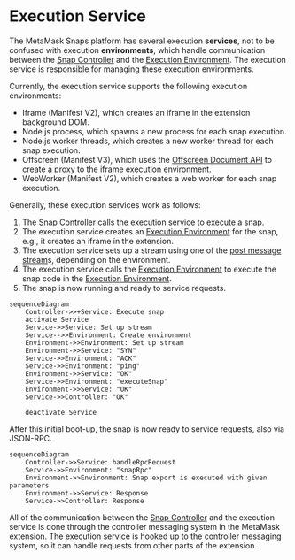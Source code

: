 # Execution Service

The MetaMask Snaps platform has several execution **services**, not to be
confused with execution **environments**, which handle communication between the
[Snap Controller] and the [Execution Environment]. The execution service is
responsible for managing these execution environments.

Currently, the execution service supports the following execution environments:

- Iframe (Manifest V2), which creates an iframe in the extension background DOM.
- Node.js process, which spawns a new process for each snap execution.
- Node.js worker threads, which creates a new worker thread for each snap
  execution.
- Offscreen (Manifest V3), which uses the [Offscreen Document API] to create a
  proxy to the iframe execution environment.
- WebWorker (Manifest V2), which creates a web worker for each snap execution.

Generally, these execution services work as follows:

1. The [Snap Controller] calls the execution service to execute a snap.
2. The execution service creates an [Execution Environment] for the snap, e.g.,
   it creates an iframe in the extension.
3. The execution service sets up a stream using one of the [post message
   stream]s, depending on the environment.
4. The execution service calls the [Execution Environment] to execute the snap
   code in the [Execution Environment].
5. The snap is now running and ready to service requests.

```mermaid
sequenceDiagram
    Controller->>+Service: Execute snap
    activate Service
    Service->>Service: Set up stream
    Service-->>Environment: Create environment
    Environment->>Environment: Set up stream
    Environment->>Service: "SYN"
    Service->>Environment: "ACK"
    Service->>Environment: "ping"
    Environment->>Service: "OK"
    Service->>Environment: "executeSnap"
    Environment->>Service: "OK"
    Service->>Controller: "OK"

    deactivate Service
```

After this initial boot-up, the snap is now ready to service requests, also via JSON-RPC.

```mermaid
sequenceDiagram
    Controller->>Service: handleRpcRequest
    Service->>Environment: "snapRpc"
    Environment->>Environment: Snap export is executed with given parameters
    Environment->>Service: Response
    Service->>Controller: Response
```

All of the communication between the [Snap Controller] and the execution
service is done through the controller messaging system in the MetaMask
extension. The execution service is hooked up to the controller messaging
system, so it can handle requests from other parts of the extension.

[snap controller]: ./snap-controller.md
[execution environment]: ./execution-environment.md
[post message stream]: https://github.com/MetaMask/post-message-stream
[offscreen document api]: https://developer.chrome.com/docs/extensions/reference/offscreen/
